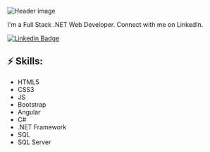 ![Header image](https://github.com/MohabYounis/Photos/blob/178a9983145603c4757e40a3e29a69f0d230980c/1.png)
<!-- You can create your own header images using Canva, it has a lot of templates. If you do, use the following link https://www.canva.com/join/celeriac-tread-jellyfish -->
I'm a Full Stack .NET Web Developer. Connect with me on LinkedIn.


[![Linkedin Badge](https://img.shields.io/badge/-LinkedIn-blue?style=flat-square&logo=Linkedin&logoColor=white&link=https://www.linkedin.com/in/mohabyounis1%E2%9C%8C/)](https://www.linkedin.com/in/mohabyounis1%E2%9C%8C/)

## ⚡ Skills:
- HTML5
- CSS3
- JS
- Bootstrap
- Angular
- C#
- .NET Framework
- SQL
- SQL Server
